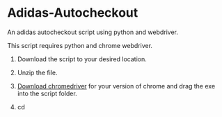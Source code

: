 # Adidas-Autocheckout
An adidas autocheckout script using python and webdriver.

This script requires python and chrome webdriver.

1. Download the script to your desired location.
	
2. Unzip the file.

3. [Download chromedriver](http://chromedriver.chromium.org/downloads) for your version of chrome and drag the exe into the script folder.

4. cd <script folder location>

5. Install dependencies:
	
	pip install requests
		
	pip install selenium
	
6. Edit the config file with your desired credentials.
		
7. Now edit the config file with your desired credentials.
	
8. Run 'python autocheckout.py'
	
9. Login via the CLI.
	
	  username (adidas cart email)
		
	  password (adidas cart password)
		
10. The script will open chrome browser, login, and navigate to the cart. It will ask if you want to continue.
	
11. If so, it will fill in you details automatically.
	
Let it run, and happy cooking!

# To-Do List

1. Discord webhook cart integration
2. Headless mode
